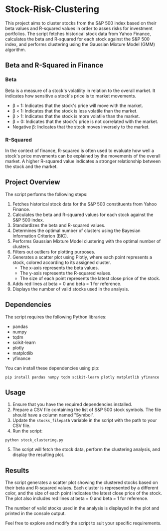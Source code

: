 # Stock-Risk-Clustering
This project aims to cluster stocks from the S&P 500 index based on their beta values and R-squared values in order to asses risks for investment portfolios. The script fetches historical stock data from Yahoo Finance, calculates the beta and R-squared for each stock against the S&P 500 index, and performs clustering using the Gaussian Mixture Model (GMM) algorithm.    

## Beta and R-Squared in Finance

### Beta
Beta is a measure of a stock's volatility in relation to the overall market. It indicates how sensitive a stock's price is to market movements.

* β = 1: Indicates that the stock's price will move with the market.   
* β < 1: Indicates that the stock is less volatile than the market.   
* β > 1: Indicates that the stock is more volatile than the market.   
* β = 0: Indicates that the stock's price is not correlated with the market.   
* Negative β: Indicates that the stock moves inversely to the market.   

### R-Squared
In the context of finance, R-squared is often used to evaluate how well a stock's price movements can be explained by the movements of the overall market. A higher R-squared value indicates a stronger relationship between the stock and the market.

## Project Overview

The script performs the following steps:

1. Fetches historical stock data for the S&P 500 constituents from Yahoo Finance.
2. Calculates the beta and R-squared values for each stock against the S&P 500 index.
3. Standardizes the beta and R-squared values.
4. Determines the optimal number of clusters using the Bayesian Information Criterion (BIC).
5. Performs Gaussian Mixture Model clustering with the optimal number of clusters.
6. Filters out outliers for plotting purposes.
7. Generates a scatter plot using Plotly, where each point represents a stock, colored according to its assigned cluster.
   - The x-axis represents the beta values.
   - The y-axis represents the R-squared values.
   - The size of each point represents the latest close price of the stock.
8. Adds red lines at beta = 0 and beta = 1 for reference.
9. Displays the number of valid stocks used in the analysis.

## Dependencies

The script requires the following Python libraries:

- pandas
- numpy
- tqdm
- scikit-learn
- plotly
- matplotlib
- yfinance

You can install these dependencies using pip:

```
pip install pandas numpy tqdm scikit-learn plotly matplotlib yfinance
```

## Usage

1. Ensure that you have the required dependencies installed.
2. Prepare a CSV file containing the list of S&P 500 stock symbols. The file should have a column named "Symbol".
3. Update the `stocks_filepath` variable in the script with the path to your CSV file.
4. Run the script:

```
python stock_clustering.py
```

5. The script will fetch the stock data, perform the clustering analysis, and display the resulting plot.

## Results

The script generates a scatter plot showing the clustered stocks based on their beta and R-squared values. Each cluster is represented by a different color, and the size of each point indicates the latest close price of the stock. The plot also includes red lines at beta = 0 and beta = 1 for reference.

The number of valid stocks used in the analysis is displayed in the plot and printed in the console output.

Feel free to explore and modify the script to suit your specific requirements.
